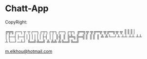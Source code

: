 # Chatt-App
 
CopyRight:

╔╦╗┌─┐┬ ┬┌─┐┌┬┐┌┬┐┌─┐┌┬┐  ╔═╗╦    ╦╔═╦ ╦╔═╗╦ ╦
║║║│ │├─┤├─┤││││││├┤  ││  ║╣ ║    ╠╩╗╠═╣║ ║║ ║
╩ ╩└─┘┴ ┴┴ ┴┴ ┴┴ ┴└─┘─┴┘  ╚═╝╩═╝  ╩ ╩╩ ╩╚═╝╚═╝

m.elkhou@hotmail.com